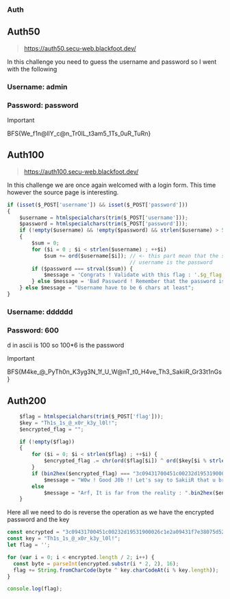 ### Auth

## Auth50
> https://auth50.secu-web.blackfoot.dev/

In this challenge you need to guess the username and password so I went with the following

### Username: **admin**

### Password: **password**

> [!IMPORTANT]
> BFS{We_f1n@llY_c@n_Tr0lL_t3am5_1Ts_0uR_TuRn}

## Auth100
> https://auth100.secu-web.blackfoot.dev/

In this challenge we are once again welcomed with a login form.
This time however the source page is interesting.

```js
if (isset($_POST['username']) && isset($_POST['password']))
{
    $username = htmlspecialchars(trim($_POST['username']));
    $password = htmlspecialchars(trim($_POST['password']));
    if (!empty($username) && !empty($password) && strlen($username) > 5)
    {
        $sum = 0;
        for ($i = 0 ; $i < strlen($username) ; ++$i)
            $sum += ord($username[$i]); // <- this part mean that the sum of our
                                        // username is the password
        if ($password === strval($sum)) {
            $message = 'Congrats ! Validate with this flag : '.$g_flag;
        } else $message = 'Bad Password ! Remember that the password is generated with the username ! Like a KeygenMe !';
    } else $message = "Username have to be 6 chars at least";
}
```

### Username: dddddd

### Password: **600**

d in ascii is 100 so 100*6 is the password

> [!IMPORTANT]
> BFS{M4ke_@_PyTh0n_K3yg3N_1f_U_W@nT_t0_H4ve_Th3_SakiiR_Gr33t1nGs}

## Auth200

```js
    $flag = htmlspecialchars(trim($_POST['flag']));
    $key = "Th1s_1s_@_x0r_k3y_l0l!";
    $encrypted_flag = "";

    if (!empty($flag))
    {
        for ($i = 0; $i < strlen($flag) ; ++$i) {
            $encrypted_flag .= chr(ord($flag[$i]) ^ ord($key[$i % strlen($key)]));
        }
        if (bin2hex($encrypted_flag) === "3c09431700451c00232d19531900026c1e2a09431f7e38075d527e1052")
            $message = "W0w ! Good J0b !! Let's say to SakiiR that u broke this one, show him your keygen ! Oh, I almost forgotten to give u the flag ! ".$g_flag;
        else
            $message = "Arf, It is far from the reality : ".bin2hex($encrypted_flag);
    }
```

Here all we need to do is reverse the operation as we have the encrypted password and the key

```js
const encrypted = "3c09431700451c00232d19531900026c1e2a09431f7e38075d527e1052";
const key = "Th1s_1s_@_x0r_k3y_l0l!";
let flag = '';

for (var i = 0; i < encrypted.length / 2; i++) {
  const byte = parseInt(encrypted.substr(i * 2, 2), 16);
  flag += String.fromCharCode(byte ^ key.charCodeAt(i % key.length));
}

console.log(flag);
```